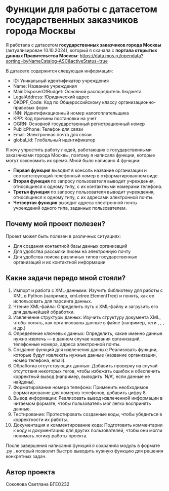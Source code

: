 # Функции для работы с датасетом государственных заказчиков города Москвы
Я работала с датасетом **государственных заказчиков города Москвы** (актуализирован 10.10.2024), который я скачала с **портала открытых данных Правительства Москвы**: https://data.mos.ru/opendata?sorting=byNameCatalog-ASC&activeStatus=true

В датасете содержится следующая информация: 
- ID: Уникальный идентификатор учреждения
- Name: Название учреждения
- MainDisposerOfBudget: Основной распорядитель бюджета
- LegalAddress: Юридический адрес
- OKOPF_Code: Код по Общероссийскому классу организационно-правовых форм
- INN: Идентификационный номер налогоплательщика
- KPP: Код причины постановки на учет
- OGRN: Основной государственный регистрационный номер
- PublicPhone: Телефон для связи
- Email: Электронная почта для связи
- global_id: Глобальный идентификатор

Я хочу упростить работу людей, работающих с государственными заказчиками города Москвы, поэтому я написала функции, которые могут сэкономить их время. Мной было написано 4 функции:
- **Первая функция** выводит в консоль название организации и соответствующий телефонный номер в отформатированном виде.
- **Вторая функция** по запросу пользователя выводит учреждения, относящиеся к одному типу, с их контактными номерами телефона. 
- **Третья функция** по запросу пользователя выводит учреждения, относящиеся к одному типу, с их адресами электронной почты.
- **Четвертая функция** выводит адреса электронной почты учреждений одного типа, заданных пользователем.

## Почему мой проект полезен?
Проект может быть полезен в различных ситуациях:
- Для создания контактной базы данных организаций
- Для удобства рассылки писем на электронную почту
- Для удобства поиска различных типов государственных организаций и их контактной информации


## Какие задачи передо мной стояли?
1. Импорт и работа с XML-данными: Изучить библиотеку для работы с XML в Python (например, xml.etree.ElementTree) и понять, как ее использовать для парсинга данных.
2. Чтение XML-файла: Определить путь к XML-файлу и загрузить его для дальнейшей обработки.
3. Извлечение структуры данных: Изучить структуру документа XML, чтобы понять, как организованы данные в файле (например, теги <array>, <item>, <Name>, <PublicPhone> и др.)
4. Определение ключевых данных: Определить, какие именно данные нужно извлечь — в данном случае названия организаций, телефонные номера, адреса электронной почты.
5. Создание функций для извлечения данных: Реализовать функции, которые будут извлекать нужные данные (название организации, номер телефона, email).
6. Обработка отсутствующих данных: Добавить проверку на случай отсутствия некоторых тегов, чтобы избежать ошибок и обеспечить корректный вывод (например, выводить 'N/A', если данные не найдены).
7. Форматирование номера телефона: Применить необходимое форматирование для номеров телефонов, добавить цифру 8.
8. Вывод информации: Реализовать вывод извлеченной информации в читаемом формате, чтобы пользователь мог легко воспринять данные.
9. Тестирование: Протестировать созданные коды, чтобы убедиться в корректности их работы.
10. Документация и комментирование кода: Подготовить комментарии к коду и документацию для других пользователей, чтобы они могли понимать логику работы проекта.

После завершения написания функций я сохранила модуль в формате .py , который позволит быстро выводить нужную функцию для решения конкретных задач.

## Автор проекта
Соколова Светлана БГЕО232
